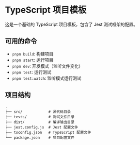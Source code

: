 # TypeScript 项目模板

这是一个基础的 TypeScript 项目模板，包含了 Jest 测试框架的配置。

## 可用的命令

- `pnpm build`: 构建项目
- `pnpm start`: 运行项目
- `pnpm dev`: 开发模式（监听文件变化）
- `pnpm test`: 运行测试
- `pnpm test:watch`: 监听模式运行测试

## 项目结构

```
.
├── src/            # 源代码目录
├── tests/          # 测试文件目录
├── dist/           # 编译输出目录
├── jest.config.js  # Jest 配置文件
├── tsconfig.json   # TypeScript 配置文件
└── package.json    # 项目配置文件
```
